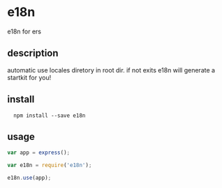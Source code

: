 # e18n
e18n for ers

## description

automatic use locales diretory in root dir. if not exits e18n will generate a startkit for you!

## install

```
  npm install --save e18n
```

## usage

```javascript
var app = express();

var e18n = require('e18n');

e18n.use(app);

```
